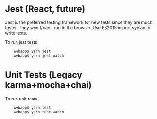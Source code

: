# Jest (React, future)

Jest is the preferred testing framework for new tests since they are much faster. They won't/can't run in the browser. Use ES2015 import syntax to write tests.

To run jest tests

        webapp$ yarn jest
        webapp$ yarn jest-watch

# Unit Tests (Legacy karma+mocha+chai)

To run unit tests

        webapp$ yarn test
        webapp$ yarn test-watch

